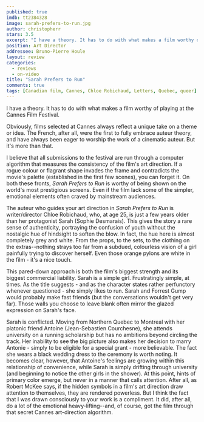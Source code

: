 ```yaml
---
published: true
imdb: tt2384328
image: sarah-prefers-to-run.jpg
author: christopherr
stars: 3.5
excerpt: "I have a theory. It has to do with what makes a film worthy of playing at the Cannes Film Festival."
position: Art Director
addressee: Bruno-Pierre Houle
layout: review
categories: 
  - reviews
  - on-video
title: "Sarah Prefers to Run"
comments: true
tags: [Canadian film, Cannes, Chloe Robichaud, Letters, Quebec, queer]
---
```

I have a theory. It has to do with what makes a film worthy of playing at the Cannes Film Festival.

Obviously, films selected at Cannes always reflect a unique take on a theme or idea. The French, after all, were the first to fully embrace auteur theory, and have always been eager to worship the work of a cinematic auteur. But it's more than that.  

I believe that all submissions to the festival are run through a computer algorithm that measures the consistency of the film's art direction. If a rogue colour or flagrant shape invades the frame and contradicts the movie's palette (established in the first few scenes), you can forget it. On both these fronts, _Sarah Prefers to Run_ is worthy of being shown on the world's most prestigious screens. Even if the film lack some of the simpler, emotional elements often craved by mainstream audiences.

The auteur who guides your art direction in _Sarah Prefers to Run_ is writer/director Chloe Robichaud, who, at age 25, is just a few years older than her protagonist Sarah (Sophie Desmarais). This gives the story a rare sense of authenticity, portraying the confusion of youth without the nostalgic hue of hindsight to soften the blow. In fact, the hue here is almost completely grey and white. From the props, to the sets, to the clothing on the extras--nothing strays too far from a subdued, colourless vision of a girl painfully trying to discover herself. Even those orange pylons are white in the film - it's a nice touch.

This pared-down approach is both the film's biggest strength and its biggest commercial liability. Sarah is a simple girl. Frustratingly simple, at times. As the title suggests - and as the character states rather perfunctory whenever questioned - she simply likes to run. Sarah and Forrest Gump would probably make fast friends (but the conversations wouldn't get very far). Those walls you choose to leave blank often mirror the glazed expression on Sarah's face.

Sarah is conflicted. Moving from Northern Quebec to Montreal with her platonic friend Antoine (Jean-Sebastien Courchesne), she attends university on a running scholarship but has no ambitions beyond circling the track. Her inability to see the big picture also makes her decision to marry Antonie - simply to be eligible for a special grant - more believable.  The fact she wears a black wedding dress to the ceremony is worth noting. It becomes clear, however, that Antoine's feelings are growing within this relationship of convenience, while Sarah is simply drifting through university (and beginning to notice the other girls in the shower). At this point, hints of primary color emerge, but never in a manner that calls attention. After all, as Robert McKee says, if the hidden symbols in a film's art direction draw attention to themselves, they are rendered powerless. But I think the fact that I was drawn consciously to your work is a compliment. It did, after all, do a lot of the emotional heavy-lifting--and, of course, got the film through that secret Cannes art-direction algorithm.